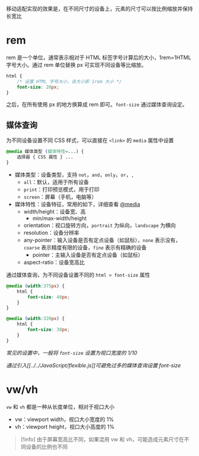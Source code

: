 移动适配实现的效果是，在不同尺寸的设备上，元素的尺寸可以按比例缩放并保持长宽比
# rem

rem 是一个单位，通常表示相对于 HTML 标签字号计算后的大小，1rem=1HTML字号大小。通过 rem 单位替换 px 可实现不同设备等比缩放。

```CSS
html {
    /* 设置 HTML 字号大小，该大小即 1rem 大小 */
    font-size: 20px;
}
```

之后，在所有使用 px 的地方换算成 rem 即可。`font-size` 通过媒体查询设定。
## 媒体查询

为不同设备设置不同 CSS 样式，可以直接在 `<link>` 的 `media` 属性中设置

```CSS
@media 媒体类型 (媒体特性=...) {
    选择器 { CSS 属性 } ...
}
```

- 媒体类型：设备类型，支持 `not`，`and`，`only`，`or`，`,`
	- `all`：默认，适用于所有设备
	- `print`：打印预览模式，用于打印
	- `screen`：屏幕（手机，电脑等）
- 媒体特性：设备特征，常用的如下，详细查看 [@media](https://developer.mozilla.org/zh-CN/docs/Web/CSS/@media#%E5%AA%92%E4%BD%93%E7%89%B9%E6%80%A7)
	- width/height：设备宽、高
		- min/max-width/height
	- orientation：视口旋转方向，`portrait` 为纵向，`landscape` 为横向
	- resolution：设备分辨率
	- any-pointer：输入设备是否有定点设备（如鼠标），`none` 表示没有，`coarse` 表示精度有限的设备，`fine` 表示有精确的设备
		- pointer：主输入设备是否有定点设备（如鼠标）
	- aspect-ratio：设备宽高比

通过媒体查询，为不同设备设置不同的 `html > font-size` 属性

```CSS
@media (width:375px) {
    html {
        font-size: 40px;
    }
}

@media (width:320px) {
    html {
        font-size: 30px;
    }
}
```

*常见的设置中，一般将 `font-size` 设置为视口宽度的 1/10*

*通过引入[[../../JavaScript/flexible.js]]可避免过多的媒体查询设置 font-size*
# vw/vh

`vw` 和 `vh` 都是一种从长度单位，相对于视口大小
- vw：viewport width，视口大小宽度的 1%
- vh：viewport height，视口大小高度的 1%

> [!info] 由于屏幕宽高比不同，如果混用 vw 和 vh，可能造成元素尺寸在不同设备的比例也不同